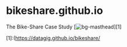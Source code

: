 # bikeshare.github.io
The Bike-Share Case Study
[![bg-masthead](https://user-images.githubusercontent.com/65633642/171036878-988b0c43-a453-4331-b793-7ae8bd11995a.jpg)][1] 

[1]:(https://datagig.github.io/bikeshare/
